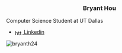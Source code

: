 <h3 align="center">Bryant Hou</h3>
<p>Computer Science Student at UT Dallas</p> 


- <a href="https://www.linkedin.com/in/bryant-hou/" target="blank"><img align="center" src="https://raw.githubusercontent.com/rahuldkjain/github-profile-readme-generator/master/src/images/icons/Social/linked-in-alt.svg" alt="https://www.linkedin.com/in/bryant-hou/" height="15" width="20" /> Linkedin</a>


<p align="left"> <img src="https://komarev.com/ghpvc/?username=bryanth24&label=Profile%20views&color=000008&style=flat" alt="bryanth24" /> </p>
